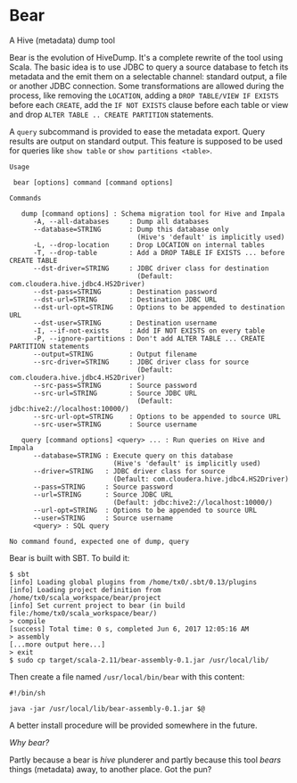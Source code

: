 # Bear
A Hive (metadata) dump tool

Bear is the evolution of HiveDump. It's a complete rewrite of the tool using Scala. The basic idea is to use JDBC to query a source database to fetch its metadata and the emit them on a selectable channel: standard output, a file or another JDBC connection. Some transformations are allowed during the process, like removing the `LOCATION`, adding a `DROP TABLE/VIEW IF EXISTS` before each `CREATE`, add the `IF NOT EXISTS` clause before each table or view and drop `ALTER TABLE .. CREATE PARTITION` statements.

A `query` subcommand is provided to ease the metadata export. Query results are output on standard output. This feature is supposed to be used for queries like `show table` or `show partitions <table>`.

```
Usage

 bear [options] command [command options]

Commands

   dump [command options] : Schema migration tool for Hive and Impala
      -A, --all-databases     : Dump all databases
      --database=STRING       : Dump this database only
                                (Hive's 'default' is implicitly used)
      -L, --drop-location     : Drop LOCATION on internal tables
      -T, --drop-table        : Add a DROP TABLE IF EXISTS ... before CREATE TABLE
      --dst-driver=STRING     : JDBC driver class for destination
                                (Default: com.cloudera.hive.jdbc4.HS2Driver)
      --dst-pass=STRING       : Destination password
      --dst-url=STRING        : Destination JDBC URL
      --dst-url-opt=STRING    : Options to be appended to destination URL
      --dst-user=STRING       : Destination username
      -I, --if-not-exists     : Add IF NOT EXISTS on every table
      -P, --ignore-partitions : Don't add ALTER TABLE ... CREATE PARTITION statements
      --output=STRING         : Output filename
      --src-driver=STRING     : JDBC driver class for source
                                (Default: com.cloudera.hive.jdbc4.HS2Driver)
      --src-pass=STRING       : Source password
      --src-url=STRING        : Source JDBC URL
                                (Default: jdbc:hive2://localhost:10000/)
      --src-url-opt=STRING    : Options to be appended to source URL
      --src-user=STRING       : Source username

   query [command options] <query> ... : Run queries on Hive and Impala
      --database=STRING : Execute query on this database
                          (Hive's 'default' is implicitly used)
      --driver=STRING   : JDBC driver class for source
                          (Default: com.cloudera.hive.jdbc4.HS2Driver)
      --pass=STRING     : Source password
      --url=STRING      : Source JDBC URL
                          (Default: jdbc:hive2://localhost:10000/)
      --url-opt=STRING  : Options to be appended to source URL
      --user=STRING     : Source username
      <query> : SQL query

No command found, expected one of dump, query
```
Bear is built with SBT. To build it:

```
$ sbt
[info] Loading global plugins from /home/tx0/.sbt/0.13/plugins
[info] Loading project definition from /home/tx0/scala_workspace/bear/project
[info] Set current project to bear (in build file:/home/tx0/scala_workspace/bear/)
> compile
[success] Total time: 0 s, completed Jun 6, 2017 12:05:16 AM
> assembly
[...more output here...]
> exit
$ sudo cp target/scala-2.11/bear-assembly-0.1.jar /usr/local/lib/
```
Then create a file named `/usr/local/bin/bear` with this content:

```
#!/bin/sh

java -jar /usr/local/lib/bear-assembly-0.1.jar $@
```
A better install procedure will be provided somewhere in the future.

*Why bear?*

Partly because a bear is *hive* plunderer and partly because this tool *bears* things (metadata) away, to another place. Got the pun?
